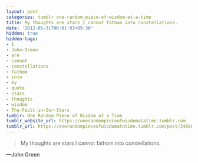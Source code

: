 ```yaml
---
layout: post
categories: tumblr one-random-piece-of-wisdom-at-a-time
title: My thoughts are stars I cannot fathom into constellations.
date: '2012-05-31T06:01:03+09:30'
hidden: true
hidden-tags:
- I
- John-Green
- are
- cannot
- constellations
- fathom
- into
- my
- quote
- stars
- thoughts
- wisdom
- The-Fault-in-Our-Stars
tumblr: One Random Piece of Wisdom at a Time
tumblr_website_url: https://onerandompieceofwisdomatatime.tumblr.com
tumblr_url: https://onerandompieceofwisdomatatime.tumblr.com/post/24080058645/my-thoughts-are-stars-i-cannot-fathom-into
---
```

> My thoughts are stars I cannot fathom into constellations.

—John Green
